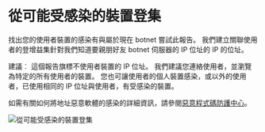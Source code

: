<properties
    pageTitle="從可能受感染的裝置登集"
    description="包含登嘗試執行從裝置可能會在其執行某些惡意程式碼 （惡意軟體） 中的報表。"
    services="active-directory"
    documentationCenter=""
    authors="SSalahAhmed"
    manager="gchander"
    editor=""/>

<tags
    ms.service="active-directory"
    ms.workload="identity"
    ms.tgt_pltfrm="na"
    ms.devlang="na"
    ms.topic="article"
    ms.date="03/04/2016"
    ms.author="saah;kenhoff"/>


# <a name="sign-ins-from-possibly-infected-devices"></a>從可能受感染的裝置登集
找出您的使用者裝置的感染有與屬於現在 botnet 嘗試此報告。 我們建立關聯使用者的登增益集針對我們知道要親朋好友 botnet 伺服器的 IP 位址的 IP 的位址。

建議︰ 這個報告旗標不使用者裝置的 IP 位址。 我們建議您連絡使用者，並瀏覽為特定的所有使用者的裝置。 您也可讓使用者的個人裝置感染，或以外的使用者，已使用相同的 IP 位址與使用者，有受感染的裝置。

如需有關如何將地址惡意軟體的感染的詳細資訊，請參閱[惡意程式碼防護中心](http://go.microsoft.com/fwlink/?linkid=335773)。

![從可能受感染的裝置登集](./media/active-directory-reporting-sign-ins-from-possibly-infected-devices/signInsFromPossiblyInfectedDevices.PNG)
